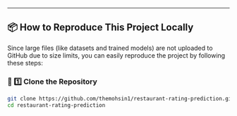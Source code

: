 ---

## 📦 How to Reproduce This Project Locally

Since large files (like datasets and trained models) are not uploaded to GitHub
due to size limits, you can easily reproduce the project by following these steps:

### 🧰 1️⃣ Clone the Repository
```bash
git clone https://github.com/themohsin1/restaurant-rating-prediction.git
cd restaurant-rating-prediction
